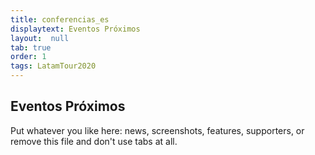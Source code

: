 ```yaml
---
title: conferencias_es
displaytext: Eventos Próximos
layout:  null
tab: true
order: 1
tags: LatamTour2020
---
```


## Eventos Próximos

Put whatever you like here: news, screenshots, features, supporters, or remove this file and don't use tabs at all.
